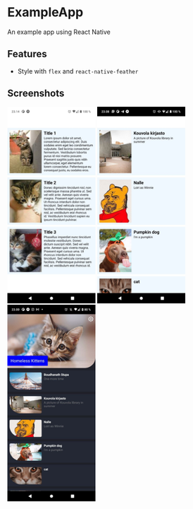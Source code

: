 # ExampleApp

An example app using React Native

## Features

- Style with `flex` and `react-native-feather`

## Screenshots
<div>
<img src="./screenshots/assignment-1.jpg" alt="ass1" width="200"/>
<img src="./screenshots/assignment-3.jpg" alt="ass3" width="200"/>
<img src="./screenshots/ux-1.jpg" alt="ux1" width="200"/>
</div>
